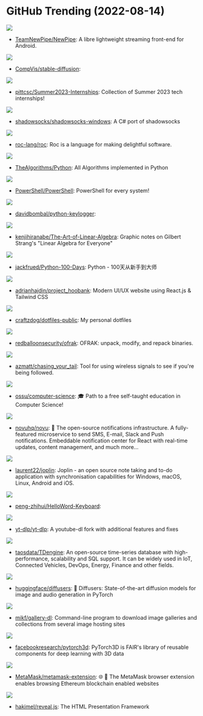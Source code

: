 # GitHub Trending (2022-08-14)

![](https://img.shields.io/badge/Java-New%2081-green?style=flat-square&logo=appveyor)
- [TeamNewPipe/NewPipe](https://github.com/TeamNewPipe/NewPipe): A libre lightweight streaming front-end for Android.

![](https://img.shields.io/badge/Jupyter%20Notebook-New%20310-green?style=flat-square&logo=appveyor)
- [CompVis/stable-diffusion](https://github.com/CompVis/stable-diffusion): 

![](https://img.shields.io/badge/Python-New%2075-green?style=flat-square&logo=appveyor)
- [pittcsc/Summer2023-Internships](https://github.com/pittcsc/Summer2023-Internships): Collection of Summer 2023 tech internships!

![](https://img.shields.io/badge/C%23-New%207-green?style=flat-square&logo=appveyor)
- [shadowsocks/shadowsocks-windows](https://github.com/shadowsocks/shadowsocks-windows): A C# port of shadowsocks

![](https://img.shields.io/badge/Rust-New%20132-green?style=flat-square&logo=appveyor)
- [roc-lang/roc](https://github.com/roc-lang/roc): Roc is a language for making delightful software.

![](https://img.shields.io/badge/Python-New%20144-green?style=flat-square&logo=appveyor)
- [TheAlgorithms/Python](https://github.com/TheAlgorithms/Python): All Algorithms implemented in Python

![](https://img.shields.io/badge/C%23-New%2041-green?style=flat-square&logo=appveyor)
- [PowerShell/PowerShell](https://github.com/PowerShell/PowerShell): PowerShell for every system!

![](https://img.shields.io/badge/Python-New%2023-green?style=flat-square&logo=appveyor)
- [davidbombal/python-keylogger](https://github.com/davidbombal/python-keylogger): 

![](https://img.shields.io/badge/TeX-New%20130-green?style=flat-square&logo=appveyor)
- [kenjihiranabe/The-Art-of-Linear-Algebra](https://github.com/kenjihiranabe/The-Art-of-Linear-Algebra): Graphic notes on Gilbert Strang's "Linear Algebra for Everyone"

![](https://img.shields.io/badge/Python-New%2045-green?style=flat-square&logo=appveyor)
- [jackfrued/Python-100-Days](https://github.com/jackfrued/Python-100-Days): Python - 100天从新手到大师

![](https://img.shields.io/badge/JavaScript-New%2034-green?style=flat-square&logo=appveyor)
- [adrianhajdin/project_hoobank](https://github.com/adrianhajdin/project_hoobank): Modern UI/UX website using React.js & Tailwind CSS

![](https://img.shields.io/badge/Lua-New%2038-green?style=flat-square&logo=appveyor)
- [craftzdog/dotfiles-public](https://github.com/craftzdog/dotfiles-public): My personal dotfiles

![](https://img.shields.io/badge/Python-New%20157-green?style=flat-square&logo=appveyor)
- [redballoonsecurity/ofrak](https://github.com/redballoonsecurity/ofrak): OFRAK: unpack, modify, and repack binaries.

![](https://img.shields.io/badge/Python-New%2028-green?style=flat-square&logo=appveyor)
- [azmatt/chasing_your_tail](https://github.com/azmatt/chasing_your_tail): Tool for using wireless signals to see if you're being followed.

![](https://img.shields.io/badge/none-New%2096-green?style=flat-square&logo=appveyor)
- [ossu/computer-science](https://github.com/ossu/computer-science): 🎓 Path to a free self-taught education in Computer Science!

![](https://img.shields.io/badge/TypeScript-New%20337-green?style=flat-square&logo=appveyor)
- [novuhq/novu](https://github.com/novuhq/novu): 🚀 The open-source notifications infrastructure. A fully-featured microservice to send SMS, E-mail, Slack and Push notifications. Embeddable notification center for React with real-time updates, content management, and much more...

![](https://img.shields.io/badge/TypeScript-New%2014-green?style=flat-square&logo=appveyor)
- [laurent22/joplin](https://github.com/laurent22/joplin): Joplin - an open source note taking and to-do application with synchronisation capabilities for Windows, macOS, Linux, Android and iOS.

![](https://img.shields.io/badge/C-New%2061-green?style=flat-square&logo=appveyor)
- [peng-zhihui/HelloWord-Keyboard](https://github.com/peng-zhihui/HelloWord-Keyboard): 

![](https://img.shields.io/badge/Python-New%2039-green?style=flat-square&logo=appveyor)
- [yt-dlp/yt-dlp](https://github.com/yt-dlp/yt-dlp): A youtube-dl fork with additional features and fixes

![](https://img.shields.io/badge/C-New%2020-green?style=flat-square&logo=appveyor)
- [taosdata/TDengine](https://github.com/taosdata/TDengine): An open-source time-series database with high-performance, scalability and SQL support. It can be widely used in IoT, Connected Vehicles, DevOps, Energy, Finance and other fields.

![](https://img.shields.io/badge/Python-New%2021-green?style=flat-square&logo=appveyor)
- [huggingface/diffusers](https://github.com/huggingface/diffusers): 🤗 Diffusers: State-of-the-art diffusion models for image and audio generation in PyTorch

![](https://img.shields.io/badge/Python-New%205-green?style=flat-square&logo=appveyor)
- [mikf/gallery-dl](https://github.com/mikf/gallery-dl): Command-line program to download image galleries and collections from several image hosting sites

![](https://img.shields.io/badge/Python-New%2025-green?style=flat-square&logo=appveyor)
- [facebookresearch/pytorch3d](https://github.com/facebookresearch/pytorch3d): PyTorch3D is FAIR's library of reusable components for deep learning with 3D data

![](https://img.shields.io/badge/JavaScript-New%2010-green?style=flat-square&logo=appveyor)
- [MetaMask/metamask-extension](https://github.com/MetaMask/metamask-extension): 🌐 🔌 The MetaMask browser extension enables browsing Ethereum blockchain enabled websites

![](https://img.shields.io/badge/JavaScript-New%2063-green?style=flat-square&logo=appveyor)
- [hakimel/reveal.js](https://github.com/hakimel/reveal.js): The HTML Presentation Framework

